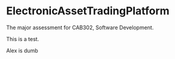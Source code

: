 # ElectronicAssetTradingPlatform
The major assessment for CAB302, Software Development.

This is a test.

Alex is dumb